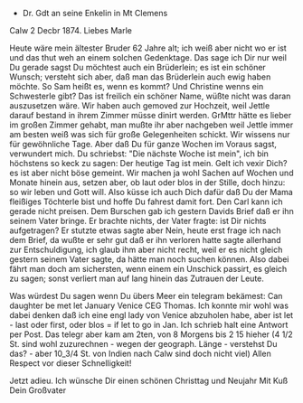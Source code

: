 + Dr. Gdt an seine Enkelin in Mt Clemens

 Calw 2 Decbr 1874.
Liebes Marle

Heute wäre mein ältester Bruder 62 Jahre alt; ich weiß aber nicht wo er ist und das thut weh an einem solchen Gedenktage. Das sage ich Dir nur weil Du gerade sagst Du möchtest auch ein Brüderlein; es ist ein schöner Wunsch; versteht sich aber, daß man das Brüderlein auch ewig haben möchte. So Sam heißt es, wenn es kommt? Und Christine wenns ein Schwesterle gibt? Das ist freilich ein schöner Name, wüßte nicht was daran auszusetzen wäre. Wir haben auch gemoved zur Hochzeit, weil Jettle darauf bestand in ihrem Zimmer müsse dinirt werden. GrMttr hätte es lieber im großen Zimmer gehabt, man mußte ihr aber nachgeben weil Jettle immer am besten weiß was sich für große Gelegenheiten schickt. Wir wissens nur für gewöhnliche Tage. Aber daß Du für ganze Wochen im Voraus sagst, verwundert mich. Du schriebst: "Die nächste Woche ist mein", ich bin höchstens so keck zu sagen: Der heutige Tag ist mein. Gelt ich vexir Dich? es ist aber nicht böse gemeint. Wir machen ja wohl Sachen auf Wochen und Monate hinein aus, setzen aber, ob laut oder blos in der Stille, doch hinzu: so wir leben und Gott will. Also küsse ich auch Dich dafür daß Du der Mama fleißiges Töchterle bist und hoffe Du fahrest damit fort. Den Carl kann ich gerade nicht preisen. Dem Burschen gab ich gestern Davids Brief daß er ihn seinem Vater bringe. Er brachte nichts, der Vater fragte: ist Dir nichts aufgetragen? Er stutzte etwas sagte aber Nein, heute erst frage ich nach dem Brief, da wußte er sehr gut daß er ihn verloren hatte sagte allerhand zur Entschuldigung, ich glaub ihm aber nicht recht, weil er es nicht gleich gestern seinem Vater sagte, da hätte man noch suchen können. Also dabei fährt man doch am sichersten, wenn einem ein Unschick passirt, es gleich zu sagen; sonst verliert man auf lang hinein das Zutrauen der Leute.

Was würdest Du sagen wenn Du übers Meer ein telegram bekämest: Can daughter be met let January Venice CEG Thomas. Ich konnte mir wohl was dabei denken daß ich eine engl lady von Venice abzuholen habe, aber ist let - last oder first, oder blos = if let to go in Jan. Ich schrieb halt eine Antwort per Post. Das telegr aber kam am 2ten, von 8 Morgens bis 2 15 hieher (4 1/2 St. sind wohl zuzurechnen - wegen der geograph. Länge - verstehst Du das? - aber 10_3/4 St. von Indien nach Calw sind doch nicht viel) Allen Respect vor dieser Schnelligkeit!

Jetzt adieu. Ich wünsche Dir einen schönen Christtag und Neujahr 
 Mit Kuß
 Dein Großvater
